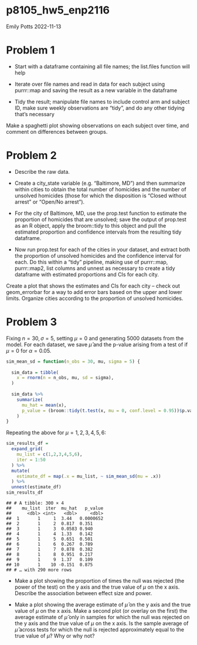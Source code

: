p8105_hw5_enp2116
================
Emily Potts
2022-11-13

# Problem 1

-   Start with a dataframe containing all file names; the list.files
    function will help

-   Iterate over file names and read in data for each subject using
    purrr::map and saving the result as a new variable in the dataframe

-   Tidy the result; manipulate file names to include control arm and
    subject ID, make sure weekly observations are “tidy”, and do any
    other tidying that’s necessary

Make a spaghetti plot showing observations on each subject over time,
and comment on differences between groups.

# Problem 2

-   Describe the raw data.

-   Create a city_state variable (e.g. “Baltimore, MD”) and then
    summarize within cities to obtain the total number of homicides and
    the number of unsolved homicides (those for which the disposition is
    “Closed without arrest” or “Open/No arrest”).

-   For the city of Baltimore, MD, use the prop.test function to
    estimate the proportion of homicides that are unsolved; save the
    output of prop.test as an R object, apply the broom::tidy to this
    object and pull the estimated proportion and confidence intervals
    from the resulting tidy dataframe.

-   Now run prop.test for each of the cities in your dataset, and
    extract both the proportion of unsolved homicides and the confidence
    interval for each. Do this within a “tidy” pipeline, making use of
    purrr::map, purrr::map2, list columns and unnest as necessary to
    create a tidy dataframe with estimated proportions and CIs for each
    city.

Create a plot that shows the estimates and CIs for each city – check out
geom_errorbar for a way to add error bars based on the upper and lower
limits. Organize cities according to the proportion of unsolved
homicides.

# Problem 3

Fixing $n = 30, \sigma = 5$, setting $\mu = 0$ and generating 5000
datasets from the model. For each dataset, we save $\hat{\mu}$ and the
p-value arising from a test of if $\mu = 0$ for $\alpha = 0.05$.

``` r
sim_mean_sd = function(n_obs = 30, mu, sigma = 5) {
  
  sim_data = tibble(
    x = rnorm(n = n_obs, mu, sd = sigma),
  )
  
  sim_data %>% 
    summarize(
      mu_hat = mean(x),
      p_value = (broom::tidy(t.test(x, mu = 0, conf.level = 0.95))$p.value)
    )
}
```

Repeating the above for $\mu={1,2,3,4,5,6}$:

``` r
sim_results_df = 
  expand_grid(
    mu_list = c(1,2,3,4,5,6),
    iter = 1:50
  ) %>% 
  mutate(
    estimate_df = map(.x = mu_list, ~ sim_mean_sd(mu = .x))
  ) %>% 
  unnest(estimate_df)
sim_results_df
```

    ## # A tibble: 300 × 4
    ##    mu_list  iter  mu_hat   p_value
    ##      <dbl> <int>   <dbl>     <dbl>
    ##  1       1     1  3.44   0.0000652
    ##  2       1     2  0.817  0.351    
    ##  3       1     3  0.0583 0.940    
    ##  4       1     4  1.33   0.142    
    ##  5       1     5  0.651  0.501    
    ##  6       1     6  0.267  0.789    
    ##  7       1     7  0.878  0.382    
    ##  8       1     8  0.951  0.217    
    ##  9       1     9  1.37   0.109    
    ## 10       1    10 -0.151  0.875    
    ## # … with 290 more rows

-   Make a plot showing the proportion of times the null was rejected
    (the power of the test) on the y axis and the true value of $\mu$ on
    the x axis. Describe the association between effect size and power.

-   Make a plot showing the average estimate of $\hat{\mu}$ on the y
    axis and the true value of $\mu$ on the x axis. Make a second plot
    (or overlay on the first) the average estimate of $\hat{\mu}$ only
    in samples for which the null was rejected on the y axis and the
    true value of $\mu$ on the x axis. Is the sample average of
    $\hat{\mu}$ across tests for which the null is rejected
    approximately equal to the true value of $\mu$? Why or why not?
